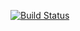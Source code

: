 [![Build Status](https://travis-ci.org/17130180/Lab.svg?branch=master)](https://travis-ci.org/17130180/Lab)
